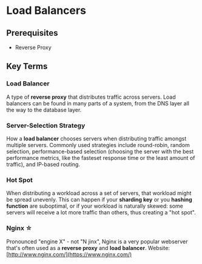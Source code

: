 # Load Balancers  


## Prerequisites  
* Reverse Proxy

## Key Terms  
### Load Balancer  
A type of __reverse proxy__ that distributes traffic across servers. Load balancers can be found in many parts of a system, from the DNS layer all the way to the database layer.  

### Server-Selection Strategy  
How a __load balancer__ chooses servers when distributing traffic amongst multiple servers. Commonly used strategies include round-robin, random selection, performance-based selection (choosing the server with the best performance metrics, like the fasteset response time or the least amount of traffic), and IP-based routing.

### Hot Spot  
When distributing a workload across a set of servers, that workload might be spread unevenly. This can happen if your __sharding key__ or you __hashing function__ are suboptimal, or if your workload is naturally skewed: some servers will receive a lot more traffic than others, thus creating a "hot spot".  

### Nginx ☆  
Pronounced "engine X" - not "N jinx", Nginx is a very popular webserver that's often used as a __reverse proxy__ and __load balancer__. Website: [http://www.nginx.com/](https://www.nginx.com/)